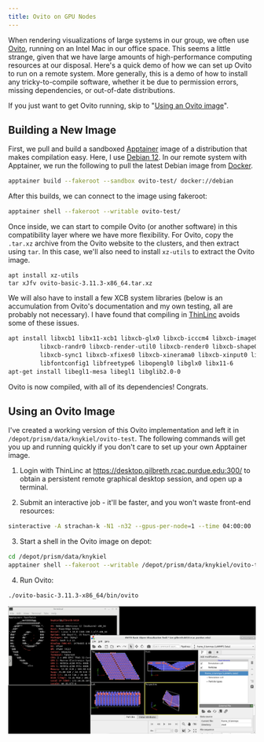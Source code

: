 ```yaml
---
title: Ovito on GPU Nodes
---
```


When rendering visualizations of large systems in our group, we often use [Ovito](https://www.ovito.org/), running on an Intel Mac in our office space. This seems a little strange, given that we have large amounts of high-performance computing resources at our disposal. Here's a quick demo of how we can set up Ovito to run on a remote system. More generally, this is a demo of how to install any tricky-to-compile software, whether it be due to permission errors, missing dependencies, or out-of-date distributions.

If you just want to get Ovito running, skip to "[Using an Ovito image](https://katnykiel.github.io/docs/strachan-lab/ovito-apptainer/#using-an-ovito-image)".

## Building a New Image

First, we pull and build a sandboxed [Apptainer](https://apptainer.org/) image of a distribution that makes compilation easy. Here, I use [Debian 12](https://www.debian.org/). In our remote system with Apptainer, we run the following to pull the latest Debian image from [Docker](https://www.docker.com/).

```zsh
apptainer build --fakeroot --sandbox ovito-test/ docker://debian
```

After this builds, we can connect to the image using fakeroot:

```zsh
apptainer shell --fakeroot --writable ovito-test/
```

Once inside, we can start to compile Ovito (or another software) in this compatibility layer where we have more flexibility. For Ovito, copy the `.tar.xz` archive from the Ovito website to the clusters, and then extract using `tar`. In this case, we'll also need to install `xz-utils` to extract the Ovito image. 

```shell
apt install xz-utils
tar xJfv ovito-basic-3.11.3-x86_64.tar.xz 
```

We will also have to install a few XCB system libraries (below is an accumulation from Ovito's documentation and my own testing, all are probably not necessary). I have found that compiling in [ThinLinc](https://www.cendio.com/thinlinc) avoids some of these issues.

```zsh
apt install libxcb1 libx11-xcb1 libxcb-glx0 libxcb-icccm4 libxcb-image0 libxcb-keysyms1 \
         libxcb-randr0 libxcb-render-util0 libxcb-render0 libxcb-shape0 libxcb-shm0 \
         libxcb-sync1 libxcb-xfixes0 libxcb-xinerama0 libxcb-xinput0 libxcb-xkb1 libxcb-cursor0 \
         libfontconfig1 libfreetype6 libopengl0 libglx0 libx11-6
apt-get install libegl1-mesa libegl1 libglib2.0-0
```

Ovito is now compiled, with all of its dependencies! Congrats.

## Using an Ovito Image

I've created a working version of this Ovito implementation and left it in `/depot/prism/data/knykiel/ovito-test`. The following commands will get you up and running quickly if you don't care to set up your own Apptainer image.

1. Login with ThinLinc at <https://desktop.gilbreth.rcac.purdue.edu:300/> to obtain a persistent remote graphical desktop session, and open up a terminal.

2. Submit an interactive job - it'll be faster, and you won't waste front-end resources:

```zsh
sinteractive -A strachan-k -N1 -n32 --gpus-per-node=1 --time 04:00:00
```

3. Start a shell in the Ovito image on depot:

```zsh
cd /depot/prism/data/knykiel
apptainer shell --fakeroot --writable /depot/prism/data/knykiel/ovito-test/
```

4. Run Ovito:

```zsh
./ovito-basic-3.11.3-x86_64/bin/ovito
```

![ovito-gui](ovito-gui.png)

